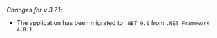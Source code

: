 _Changes for v 3.7.1_:
- The application has been migrated to `.NET 9.0` from `.NET Framework 4.8.1`
